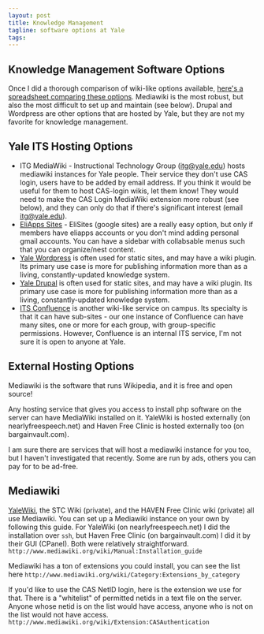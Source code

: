 ```yaml
---
layout: post
title: Knowledge Management
tagline: software options at Yale
tags:
---
```



## Knowledge Management Software Options
Once I did a thorough comparison of wiki-like options available, [here's a spreadsheet comparing these options](https://docs.google.com/a/yale.edu/spreadsheet/ccc?key=0AopzqThqXEKfdEZwLTdPTHpBVk1FRGVLRHAybTN1U0E&usp=drive_web#gid=0).  Mediawiki is the most robust, but also the most difficult to set up and maintain (see below). Drupal and Wordpress are other options that are hosted by Yale, but they are not my favorite for knowledge management. 


## Yale ITS Hosting Options
- ITG MediaWiki - Instructional Technology Group (itg@yale.edu) hosts mediawiki instances for Yale people. Their service they don't use CAS login, users have to be added by email address. If you think it would be useful for them to host CAS-login wikis, let them know! They would need to make the CAS Login MediaWiki extension more robust (see below), and they can only do that if there's significant interest (email itg@yale.edu).
- [EliApps Sites](https://sites.google.com/a/yale.edu/) - EliSites (google sites) are a really easy option, but only if members have eliapps accounts or you don't mind adding personal gmail accounts. You can have a sidebar with collabsable menus such that you can organize/nest content.
- [Yale Wordpress](http://commons.yale.edu/) is often used for static sites, and may have a wiki plugin. Its primary use case is more for publishing information more than as a living, constantly-updated knowledge system.
- [Yale Drupal](http://yalesites.yale.edu) is often used for static sites, and may have a wiki plugin. Its primary use case is more for publishing information more than as a living, constantly-updated knowledge system.
- [ITS Confluence](http://isa.its.yale.edu/confluence/) is another wiki-like service on campus. Its specialty is that it can have sub-sites - our one instance of Confluence can have many sites, one or more for each group, with group-specific permissions. However, Confluence is an internal ITS service, I'm not sure it is open to anyone at Yale.

## External Hosting Options
Mediawiki is the software that runs Wikipedia, and it is free and open source! 

Any hosting service that gives you access to install php software on the server can have MediaWiki installed on it. YaleWiki is hosted externally (on nearlyfreespeech.net) and Haven Free Clinic is hosted externally too (on bargainvault.com).

I am sure there are services that will host a mediawiki instance for you too, but I haven't investigated that recently. Some are run by ads, others you can pay for to be ad-free.

## Mediawiki
[YaleWiki](http://yalewiki.org), the STC Wiki (private), and the HAVEN Free Clinic wiki (private) all use Mediawiki. You can set up a Mediawiki instance on your own by following this guide. For YaleWiki (on nearlyfreespeech.net) I did the installation over `ssh`, but Haven Free Clinic (on bargainvault.com) I did it by their GUI (CPanel). Both were relatively straightforward.
`http://www.mediawiki.org/wiki/Manual:Installation_guide`

Mediawiki has a ton of extensions you could install, you can see the list here
`http://www.mediawiki.org/wiki/Category:Extensions_by_category`

If you'd like to use the CAS NetID login, here is the extension we use for that. There is a "whitelist" of permitted netids in a text file on the server. Anyone whose netid is on the list would have access, anyone who is not on the list would not have access.
`http://www.mediawiki.org/wiki/Extension:CASAuthentication`
